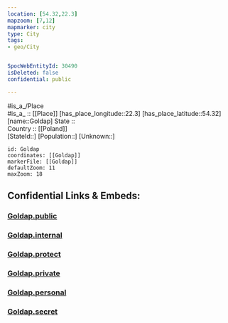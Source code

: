 ```yaml
---
location: [54.32,22.3] 
mapzoom: [7,12] 
mapmarker: city 
type: City
tags:
- geo/City


SpocWebEntityId: 30490
isDeleted: false
confidential: public

---
```

#is_a_/Place  
#is_a_ :: [[Place]] 
[has_place_longitude::22.3] 
[has_place_latitude::54.32] 
[name::Goldap] 
State ::  
Country :: [[Poland]]  
[StateId::] 
[Population::] 
[Unknown::] 


```leaflet
id: Goldap
coordinates: [[Goldap]] 
markerFile: [[Goldap]] 
defaultZoom: 11 
maxZoom: 18
```


## Confidential Links & Embeds: 

### [Goldap.public](/_public/\Earth\Continent\Europe\Europe~East\Poland\Provinces~Poland\Warmian-Masurian\CityGoldap.public.md) 

### [Goldap.internal](/_internal/\Earth\Continent\Europe\Europe~East\Poland\Provinces~Poland\Warmian-Masurian\CityGoldap.internal.md) 

### [Goldap.protect](/_protect/\Earth\Continent\Europe\Europe~East\Poland\Provinces~Poland\Warmian-Masurian\CityGoldap.protect.md) 

### [Goldap.private](/_private/\Earth\Continent\Europe\Europe~East\Poland\Provinces~Poland\Warmian-Masurian\CityGoldap.private.md) 

### [Goldap.personal](/_personal/\Earth\Continent\Europe\Europe~East\Poland\Provinces~Poland\Warmian-Masurian\CityGoldap.personal.md) 

### [Goldap.secret](/_secret/\Earth\Continent\Europe\Europe~East\Poland\Provinces~Poland\Warmian-Masurian\CityGoldap.secret.md)

